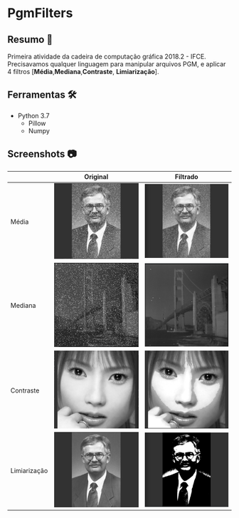 # PgmFilters

## Resumo 📃

Primeira atividade da cadeira de computação gráfica 2018.2 - IFCE. Precisavamos qualquer linguagem para manipular arquivos PGM, e aplicar 4 filtros [**Média**,**Mediana**,**Contraste**, **Limiarização**].

## Ferramentas 🛠

* Python 3.7
  * Pillow
  * Numpy

## Screenshots 📷

|             | Original    | Filtrado     |
| :---        |    :----:   |          :---: |
| Média       | ![](resources/media_original.png)       | ![](resources/media_filtrado.png) |
| Mediana   | ![](resources/mediana_original.png)         | ![](resources/mediana_filtrado.png)     |
| Contraste   | ![](resources/contraste_original.png)         | ![](resources/contraste_filtrado.png)     |
| Limiarização   | ![](resources/threshold_original.png)         | ![](resources/threshold_filtrado.png)     |


